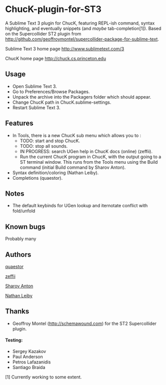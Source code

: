 ChucK-plugin-for-ST3
====================

A Sublime Text 3 plugin for ChucK, featuring REPL-ish command, syntax highlighting, and eventually snippets (and *maybe* tab-completion[1]). Based on the Supercollider ST2 plugin from http://github.com/geoffroymontel/supercollider-package-for-sublime-text.

Sublime Text 3 home page
http://www.sublimetext.com/3

ChucK home page
http://chuck.cs.princeton.edu

## Usage
- Open Sublime Text 3.
- Go to Preferences/Browse Packages.
- Unpack the archive into the Packagers folder which should appear.
- Change ChucK path in ChucK.sublime-settings.
- Restart Sublime Text 3.

## Features
- In Tools, there is a new ChucK sub menu which allows you to :
  - TODO: start and stop ChucK.
  - TODO: stop all sounds.
  - IN PROGRESS: search UGen help in ChucK docs (online) (zeffii).
  - Run the current ChucK program in ChucK, with the output going
        to a ST terminal window. This runs from the Tools menu
        using the Build command (initial Build command by Sharov Anton).
- Syntax definition/coloring (Nathan Leiby).
- Completions (quaestor).

## Notes
- The default keybinds for UGen lookup and iternotate conflict with fold/unfold

## Known bugs
Probably many

## Authors
[quaestor](http://github.com/tildebyte)

[zeffii](http://www.coursera.org/user/i/daff1a17ed112d8df2602bc10fa57a3b)

[Sharov Anton](http://www.coursera.org/user/i/6591636f6ce50babb61bb547c721fac4)

[Nathan Leiby](http://github.com/nathanleiby)

## Thanks

- Geoffroy Montel (http://schemawound.com) for the ST2 Supercollider plugin.

#### Testing:

- Sergey Kazakov
- Paul Anderson
- Petros Lafazanidis
- Santiago Braida

[1] Currently working to some extent.

